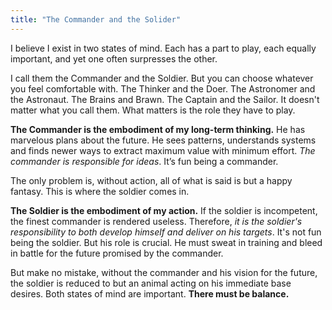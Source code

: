 ```yaml
---
title: "The Commander and the Solider"
---
```


I believe I exist in two states of mind. Each has a part to play, each equally important, and yet one often surpresses the other. 

I call them the Commander and the Soldier. But you can choose whatever you feel comfortable with. The Thinker and the Doer. The Astronomer and the Astronaut. The Brains and Brawn. The Captain and the Sailor. It doesn't matter what you call them. What matters is the role they have to play. 

**The Commander is the embodiment of my long-term thinking.** He has marvelous plans about the future. He sees patterns, understands systems and finds newer ways to extract maximum value with minimum effort. *The commander is responsible for ideas*. It’s fun being a commander. 

The only problem is, without action, all of what is said is but a happy fantasy. This is where the soldier comes in. 

**The Soldier is the embodiment of my action.** If the soldier is incompetent, the finest commander is rendered useless. Therefore, *it is the soldier's responsibility to both develop himself and deliver on his targets*. It's not fun being the soldier. But his role is crucial. He must sweat in training and bleed in battle for the future promised by the commander. 

But make no mistake, without the commander and his vision for the future, the soldier is reduced to but an animal acting on his immediate base desires. Both states of mind are important. **There must be balance.** 
